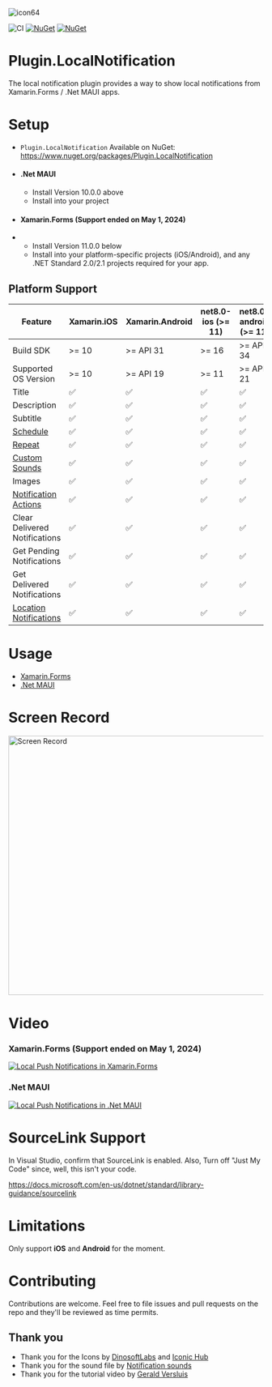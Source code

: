 ![icon64](https://user-images.githubusercontent.com/4112014/139563161-b7f3cdba-e161-4f6c-80ae-45f0253c4340.png)

![CI](https://github.com/thudugala/Plugin.LocalNotification/workflows/CI/badge.svg?branch=master)
[![NuGet](https://img.shields.io/nuget/v/Plugin.LocalNotification.svg)](https://www.nuget.org/packages/Plugin.LocalNotification/) 
[![NuGet](https://img.shields.io/nuget/dt/Plugin.LocalNotification.svg)](https://www.nuget.org/packages/Plugin.LocalNotification/)

# Plugin.LocalNotification
The local notification plugin provides a way to show local notifications from Xamarin.Forms / .Net MAUI apps.

# Setup

- `Plugin.LocalNotification` Available on NuGet: https://www.nuget.org/packages/Plugin.LocalNotification
- #### .Net MAUI
  - Install Version 10.0.0 above 
  - Install into your project
- #### Xamarin.Forms (Support ended on May 1, 2024)
- - Install Version 11.0.0 below 
  - Install into your platform-specific projects (iOS/Android), and any .NET Standard 2.0/2.1 projects required for your app.

## Platform Support

| Feature                       | Xamarin.iOS | Xamarin.Android | net8.0-ios (>= 11) | net8.0-android (>= 11) |
| ----------------------------- | ----------- | --------------- | ------------------ | ---------------------- |
| Build SDK                     | >= 10       | >= API 31       | >= 16              | >= API 34              |
| Supported OS Version          | >= 10       | >= API 19       | >= 11              | >= API 21              |
| Title                         | ✅          | ✅             | ✅                | ✅                     |
| Description                   | ✅          | ✅             | ✅                | ✅                     |
| Subtitle                      | ✅          | ✅             | ✅                | ✅                     |
| [Schedule](https://github.com/thudugala/Plugin.LocalNotification/wiki/3.-Scheduled-Android-notifications)      | ✅  | ✅ | ✅ | ✅ |
| [Repeat](https://github.com/thudugala/Plugin.LocalNotification/wiki/4.-Repeat-Notification)                    | ✅  | ✅ | ✅ | ✅ |
| [Custom Sounds](https://github.com/thudugala/Plugin.LocalNotification/wiki/Notification-with-a-Sound-File)     | ✅  | ✅ | ✅ | ✅ |
| Images                        | ✅          | ✅             | ✅                | ✅                     |
| [Notification Actions](https://github.com/thudugala/Plugin.LocalNotification/wiki/5.-Notification-with-Action) | ✅  | ✅ | ✅ | ✅ |
| Clear Delivered Notifications | ✅          | ✅             | ✅                | ✅                     |
| Get Pending Notifications     | ✅          | ✅             | ✅                | ✅                     |
| Get Delivered Notifications   | ✅          | ✅             | ✅                | ✅                     |
| [Location Notifications](https://github.com/thudugala/Plugin.LocalNotification/wiki/Location-Notifications)    | ✅  | ✅  | ✅ | ✅ |

# Usage 

- [Xamarin.Forms](https://github.com/thudugala/Plugin.LocalNotification/wiki/2.-Usage-10.0.0-Xamarin.Forms)
- [.Net MAUI](https://github.com/thudugala/Plugin.LocalNotification/wiki/1.-Usage-10.0.0--.Net-MAUI)

# Screen Record

<img src="https://raw.githubusercontent.com/thudugala/Plugin.LocalNotification/60c9342ba866b1af1278c273f3d41a168901e4ff/Screenshots/screenRecord.gif" alt="Screen Record"  width="512px" >

# Video

### Xamarin.Forms (Support ended on May 1, 2024)
[![Local Push Notifications in Xamarin.Forms](https://img.youtube.com/vi/-Nj_TRPlx-8/0.jpg)](https://www.youtube.com/watch?v=-Nj_TRPlx-8)

### .Net MAUI
[![Local Push Notifications in .Net MAUI](https://img.youtube.com/vi/dWdXXGa1_hI/0.jpg)](https://www.youtube.com/watch?v=dWdXXGa1_hI)

# SourceLink Support

In Visual Studio, confirm that SourceLink is enabled. 
Also, Turn off "Just My Code" since, well, this isn't your code.

https://docs.microsoft.com/en-us/dotnet/standard/library-guidance/sourcelink

# Limitations

Only support <b>iOS</b> and <b>Android</b> for the moment. 

# Contributing

Contributions are welcome.  Feel free to file issues and pull requests on the repo and they'll be reviewed as time permits.

## Thank you

- Thank you for the Icons by [DinosoftLabs](https://www.iconfinder.com/dinosoftlabs) and [Iconic Hub](https://www.iconfinder.com/iconic_hub) 
- Thank you for the sound file by [Notification sounds](https://notificationsounds.com/notification-sounds/good-things-happen-547)
- Thank you for the tutorial video by [Gerald Versluis](https://www.youtube.com/channel/UCBBZ2kXWmd8eXlHg2wEaClw)
